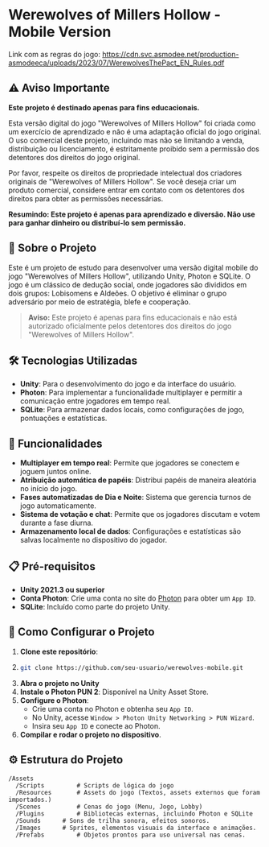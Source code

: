 # Werewolves of Millers Hollow - Mobile Version

Link com as regras do jogo: https://cdn.svc.asmodee.net/production-asmodeeca/uploads/2023/07/WerewolvesThePact_EN_Rules.pdf

## ⚠️ Aviso Importante

**Este projeto é destinado apenas para fins educacionais.**

Esta versão digital do jogo "Werewolves of Millers Hollow" foi criada como um exercício de aprendizado e não é uma adaptação oficial do jogo original. O uso comercial deste projeto, incluindo mas não se limitando a venda, distribuição ou licenciamento, é estritamente proibido sem a permissão dos detentores dos direitos do jogo original.

Por favor, respeite os direitos de propriedade intelectual dos criadores originais de "Werewolves of Millers Hollow". Se você deseja criar um produto comercial, considere entrar em contato com os detentores dos direitos para obter as permissões necessárias.

**Resumindo: Este projeto é apenas para aprendizado e diversão. Não use para ganhar dinheiro ou distribuí-lo sem permissão.**

## 📖 Sobre o Projeto

Este é um projeto de estudo para desenvolver uma versão digital mobile do jogo "Werewolves of Millers Hollow", utilizando Unity, Photon e SQLite. O jogo é um clássico de dedução social, onde jogadores são divididos em dois grupos: Lobisomens e Aldeões. O objetivo é eliminar o grupo adversário por meio de estratégia, blefe e cooperação.

> **Aviso:** Este projeto é apenas para fins educacionais e não está autorizado oficialmente pelos detentores dos direitos do jogo "Werewolves of Millers Hollow".

## 🛠️ Tecnologias Utilizadas

- **Unity**: Para o desenvolvimento do jogo e da interface do usuário.
- **Photon**: Para implementar a funcionalidade multiplayer e permitir a comunicação entre jogadores em tempo real.
- **SQLite**: Para armazenar dados locais, como configurações de jogo, pontuações e estatísticas.

## 📲 Funcionalidades

- **Multiplayer em tempo real**: Permite que jogadores se conectem e joguem juntos online.
- **Atribuição automática de papéis**: Distribui papéis de maneira aleatória no início do jogo.
- **Fases automatizadas de Dia e Noite**: Sistema que gerencia turnos de jogo automaticamente.
- **Sistema de votação e chat**: Permite que os jogadores discutam e votem durante a fase diurna.
- **Armazenamento local de dados**: Configurações e estatísticas são salvas localmente no dispositivo do jogador.

## 📋 Pré-requisitos

- **Unity 2021.3 ou superior**
- **Conta Photon**: Crie uma conta no site do [Photon](https://www.photonengine.com/) para obter um `App ID`.
- **SQLite**: Incluído como parte do projeto Unity.

## 🚀 Como Configurar o Projeto

1. **Clone este repositório**:
2. 
    ```bash
    git clone https://github.com/seu-usuario/werewolves-mobile.git
    ```
3. **Abra o projeto no Unity**
4. **Instale o Photon PUN 2**: Disponível na Unity Asset Store.
5. **Configure o Photon**:
   - Crie uma conta no Photon e obtenha seu `App ID`.
   - No Unity, acesse `Window > Photon Unity Networking > PUN Wizard`.
   - Insira seu `App ID` e conecte ao Photon.
6. **Compilar e rodar o projeto no dispositivo**.

## ⚙️ Estrutura do Projeto

```plaintext
/Assets
  /Scripts         # Scripts de lógica do jogo
  /Resources       # Assets do jogo (Textos, assets externos que foram importados.)
  /Scenes          # Cenas do jogo (Menu, Jogo, Lobby)
  /Plugins         # Bibliotecas externas, incluindo Photon e SQLite
  /Sounds	   # Sons de trilha sonora, efeitos sonoros.
  /Images	   # Sprites, elementos visuais da interface e animações.
  /Prefabs     	   # Objetos prontos para uso universal nas cenas.
```
